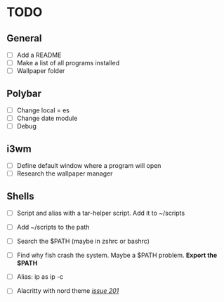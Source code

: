 # TODO
## General
- [ ] Add a README
- [ ] Make a list of all programs installed
- [ ] Wallpaper folder

## Polybar
- [ ] Change local = es
- [ ] Change date module
- [ ] Debug

## i3wm
- [ ] Define default window where a program will open
- [ ] Research the wallpaper manager

## Shells
- [ ] Script and alias with a tar-helper script. Add it to ~/scripts
- [ ] Add ~/scripts to the path
- [ ] Search the $PATH (maybe in zshrc or bashrc)
- [ ] Find why fish crash the system. Maybe a $PATH problem. **Export the $PATH**
- [ ] Alias: ip as ip -c
- [ ] Alacritty with nord theme *[issue 201](https://github.com/arcticicestudio/nord/issues/102)*

